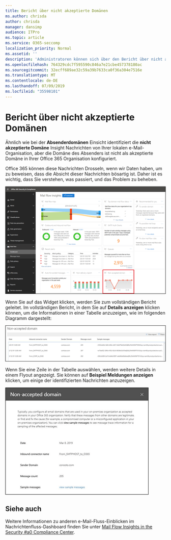 ```yaml
---
title: Bericht über nicht akzeptierte Domänen
ms.author: chrisda
author: chrisda
manager: dansimp
audience: ITPro
ms.topic: article
ms.service: O365-seccomp
localization_priority: Normal
ms.assetid: ''
description: 'Administratoren können sich über den Bericht über nicht akzeptierte Domänen im Nachrichtenfluss-Dashboard im Security #a0 Compliance Center informieren.'
ms.openlocfilehash: 764329cdc7f595590c846a7e21cbe457378180ac
ms.sourcegitcommit: 32ecff689ae32c59a39b7633ca0f36a304e7516e
ms.translationtype: MT
ms.contentlocale: de-DE
ms.lasthandoff: 07/09/2019
ms.locfileid: "35598101"
---
```

# <a name="non-accepted-domain-report"></a>Bericht über nicht akzeptierte Domänen

Ähnlich wie bei der **Absenderdomänen** Einsicht identifiziert die **nicht akzeptierte Domäne** Insight Nachrichten von Ihrer lokalen e-Mail-Organisation, aber die Domäne des Absenders ist nicht als akzeptierte Domäne in Ihrer Office 365 Organisation konfiguriert.

Office 365 können diese Nachrichten Drosseln, wenn wir Daten haben, um zu beweisen, dass die Absicht dieser Nachrichten bösartig ist. Daher ist es wichtig, dass Sie verstehen, was passiert, und das Problem zu beheben.

![Der Bericht nicht akzeptierte Domäne im Nachrichtenfluss-Dashboard im Security #a0 Compliance Center](media/non-accepted-domain-report-selected.png)

Wenn Sie auf das Widget klicken, werden Sie zum vollständigen Bericht geleitet. Im vollständigen Bericht, in dem Sie auf **Details anzeigen** klicken können, um die Informationen in einer Tabelle anzuzeigen, wie im folgenden Diagramm dargestellt:

![Tabelle "Details anzeigen" im Bericht "nicht akzeptierte Domäne"](media/non-accepted-domain-report-view-details.png)

Wenn Sie eine Zeile in der Tabelle auswählen, werden weitere Details in einem Flyout angezeigt. Sie können auf **Beispiel Meldungen anzeigen** klicken, um einige der identifizierten Nachrichten anzuzeigen.

![Auswählen einer Zeile in der Tabelle "Details" im Bericht "nicht akzeptierte Domäne"](media/non-accepted-domain-report-select-row-in-table.png)

## <a name="see-also"></a>Siehe auch

Weitere Informationen zu anderen e-Mail-Fluss-Einblicken im Nachrichtenfluss-Dashboard finden Sie unter [Mail Flow Insights in the Security #a0 Compliance Center](mail-flow-insights-v2.md).
